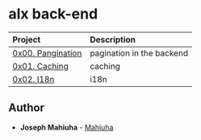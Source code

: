 # alx back-end

| Project | Description |
| :--- | :---|
| [0x00. Pangination ](./0x00-pagination) |  pagination in the backend |
| [0x01. Caching ](./0x01-caching) | caching |
| [0x02. I18n ](./0x02-i18n) | i18n |

## Author

- **Joseph Mahiuha** - [Mahiuha](https:///github.com/Mahiuha)
